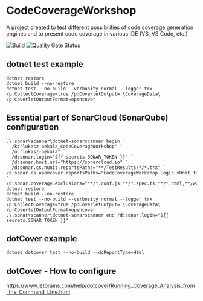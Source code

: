 # CodeCoverageWorkshop
A project created to test different possibilities of code coverage generation engines and to present code coverage in various IDE (VS, VS Code, etc.)

[![Build](https://github.com/lukasz-pekala/CodeCoverageWorkshop/actions/workflows/dotnet.yml/badge.svg)](https://github.com/lukasz-pekala/CodeCoverageWorkshop/actions/workflows/dotnet.yml)
[![Quality Gate Status](https://sonarcloud.io/api/project_badges/measure?project=lukasz-pekala_CodeCoverageWorkshop&metric=alert_status)](https://sonarcloud.io/dashboard?id=lukasz-pekala_CodeCoverageWorkshop)

## dotnet test example

```
dotnet restore
dotnet build --no-restore
dotnet test --no-build --verbosity normal --logger trx /p:CollectCoverage=true /p:CoverletOutput=.\CoverageData\ /p:CoverletOutputFormat=opencover
```

## Essential part of SonarCloud (SonarQube) configuration
```
.\.sonar\scanner\dotnet-sonarscanner begin `
  /k:"lukasz-pekala_CodeCoverageWorkshop" `
  /o:"lukasz-pekala" `
  /d:sonar.login="${{ secrets.SONAR_TOKEN }}" `
  /d:sonar.host.url="https://sonarcloud.io" `
  /d:sonar.cs.nunit.reportsPaths="**/TestResults/*/*.trx" `
/d:sonar.cs.opencover.reportsPaths="CodeCoverageWorkshop.Logic.xUnit.Test/CoverageData/coverage.opencover.xml,CodeCoverageWorkshop.Logic.NUnit.Test/CoverageData/coverage.opencover.xml" ` /d:sonar.coverage.exclusions="**/*.conf.js,**/*.spec.ts,**/*.html,**/wwwroot/**/*,**/obj/**,**/bin/**,**/.git/**,**/package.json,**/angular.json,**/appsettings*json,**/node_modules/**,**/Upgrades/Migrations/**"
dotnet restore
dotnet build --no-restore
dotnet test --no-build --verbosity normal --logger trx /p:CollectCoverage=true /p:CoverletOutput=.\CoverageData\ /p:CoverletOutputFormat=opencover
.\.sonar\scanner\dotnet-sonarscanner end /d:sonar.login="${{ secrets.SONAR_TOKEN }}" 
```

## dotCover example

```
dotnet dotcover test --no-build --dcReportType=Html
```

## dotCover - How to configure
https://www.jetbrains.com/help/dotcover/Running_Coverage_Analysis_from_the_Command_LIne.html
